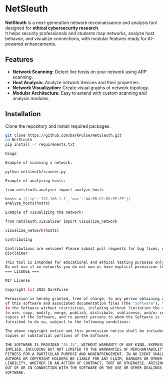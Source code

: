 # NetSleuth

**NetSleuth** is a next-generation network reconnaissance and analysis tool designed for **ethical cybersecurity research**.  
It helps security professionals and students map networks, analyze host behavior, and visualize connections, with modular features ready for AI-powered enhancements.

## Features
- **Network Scanning:** Detect live hosts on your network using ARP scanning.
- **Host Analysis:** Analyze network devices and their properties.
- **Network Visualization:** Create visual graphs of network topology.
- **Modular Architecture:** Easy to extend with custom scanning and analysis modules.

## Installation
Clone the repository and install required packages:

```bash
git clone https://github.com/DarkPulse/NetSleuth.git
cd NetSleuth
pip install -r requirements.txt

Usage

Example of scanning a network:

python netsleuth/scanner.py

Example of analyzing hosts:

from netsleuth.analyzer import analyze_hosts

hosts = [{'ip':'192.168.1.1','mac':'AA:BB:CC:DD:EE:FF'}]
analyze_hosts(hosts)

Example of visualizing the network:

from netsleuth.visualizer import visualize_network

visualize_network(hosts)

Contributing

Contributions are welcome! Please submit pull requests for bug fixes, new features, or improvements.
Disclaimer

This tool is intended for educational and ethical testing purposes only.
Do not use it on networks you do not own or have explicit permission to test.
=== LICENSE ===

MIT License

Copyright (c) 2025 DarkPulse

Permission is hereby granted, free of charge, to any person obtaining a copy
of this software and associated documentation files (the "Software"), to deal
in the Software without restriction, including without limitation the rights
to use, copy, modify, merge, publish, distribute, sublicense, and/or sell
copies of the Software, and to permit persons to whom the Software is
furnished to do so, subject to the following conditions:

The above copyright notice and this permission notice shall be included in all
copies or substantial portions of the Software.

THE SOFTWARE IS PROVIDED "AS IS", WITHOUT WARRANTY OF ANY KIND, EXPRESS OR
IMPLIED, INCLUDING BUT NOT LIMITED TO THE WARRANTIES OF MERCHANTABILITY,
FITNESS FOR A PARTICULAR PURPOSE AND NONINFRINGEMENT. IN NO EVENT SHALL THE
AUTHORS OR COPYRIGHT HOLDERS BE LIABLE FOR ANY CLAIM, DAMAGES OR OTHER
LIABILITY, WHETHER IN AN ACTION OF CONTRACT, TORT OR OTHERWISE, ARISING FROM,
OUT OF OR IN CONNECTION WITH THE SOFTWARE OR THE USE OR OTHER DEALINGS IN THE
SOFTWARE.

